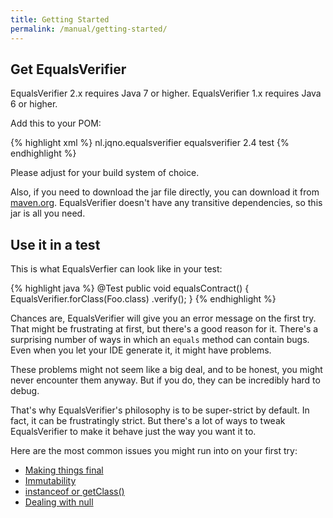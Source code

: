 ```yaml
---
title: Getting Started
permalink: /manual/getting-started/
---
```

## Get EqualsVerifier
EqualsVerifier 2.x requires Java 7 or higher. EqualsVerifier 1.x requires Java 6 or higher.

Add this to your POM:

{% highlight xml %}
<dependency>
    <groupId>nl.jqno.equalsverifier</groupId>
    <artifactId>equalsverifier</artifactId>
    <version>2.4</version>
    <scope>test</scope>
</dependency>
{% endhighlight %}

Please adjust for your build system of choice.

Also, if you need to download the jar file directly, you can download it from [maven.org](http://search.maven.org/#search&#124;gav&#124;1&#124;g%3A%22nl.jqno.equalsverifier%22%20AND%20a%3A%22equalsverifier%22). EqualsVerifier doesn't have any transitive dependencies, so this jar is all you need.

## Use it in a test
This is what EqualsVerfier can look like in your test:

{% highlight java %}
@Test
public void equalsContract() {
    EqualsVerifier.forClass(Foo.class)
            .verify();
}
{% endhighlight %}

Chances are, EqualsVerifier will give you an error message on the first try. That might be frustrating at first, but there's a good reason for it. There's a surprising number of ways in which an `equals` method can contain bugs. Even when you let your IDE generate it, it might have problems.

These problems might not seem like a big deal, and to be honest, you might never encounter them anyway. But if you do, they can be incredibly hard to debug.

That's why EqualsVerifier's philosophy is to be super-strict by default. In fact, it can be frustratingly strict. But there's a lot of ways to tweak EqualsVerifier to make it behave just the way you want it to.

Here are the most common issues you might run into on your first try:

* [Making things final](/equalsverifier/manual/final)
* [Immutability](/equalsverifier/manual/immutability)
* [instanceof or getClass()](/equalsverifier/manual/instanceof-or-getclass)
* [Dealing with null](/equalsverifier/manual/null)

